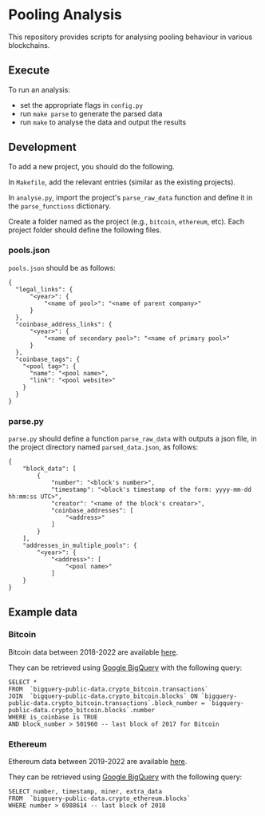 # Pooling Analysis

This repository provides scripts for analysing pooling behaviour in various blockchains.

## Execute

To run an analysis:
- set the appropriate flags in `config.py`
- run `make parse` to generate the parsed data
- run `make` to analyse the data and output the results

## Development

To add a new project, you should do the following.

In `Makefile`, add the relevant entries (similar as the existing projects).

In `analyse.py`, import the project's `parse_raw_data` function and define it in the `parse_functions` dictionary.

Create a folder named as the project (e.g., `bitcoin`, `ethereum`, etc). Each project folder should define the following files.

### pools.json

`pools.json` should be as follows:

```
{
  "legal_links": {
      "<year>": {
          "<name of pool>": "<name of parent company>"
      }
  },
  "coinbase_address_links": {
      "<year>": {
          "<name of secondary pool>": "<name of primary pool>"
      }
  },
  "coinbase_tags": {
    "<pool tag>": {
      "name": "<pool name>",
      "link": "<pool website>"
    }
  }
}
```

### parse.py

`parse.py` should define a function `parse_raw_data` with outputs a json file, in the project directory named `parsed_data.json`, as follows:

```
{
    "block_data": [
        {
            "number": "<block's number>",
            "timestamp": "<block's timestamp of the form: yyyy-mm-dd hh:mm:ss UTC>",
            "creator": "<name of the block's creator>",
            "coinbase_addresses": [
                "<address>"
            ]
        }
    ],
    "addresses_in_multiple_pools": {
        "<year>": {
            "<address>": [
                "<pool name>"
            ]
    }
}
```


## Example data

### Bitcoin

Bitcoin data between 2018-2022 are available [here](https://drive.google.com/file/d/1-bwOew789plh4L988S_AejGJmmy4Zlrn/view).

They can be retrieved using [Google BigQuery](https://console.cloud.google.com/bigquery) with the following query:

```
SELECT *
FROM  `bigquery-public-data.crypto_bitcoin.transactions`
JOIN  `bigquery-public-data.crypto_bitcoin.blocks` ON `bigquery-public-data.crypto_bitcoin.transactions`.block_number = `bigquery-public-data.crypto_bitcoin.blocks`.number
WHERE is_coinbase is TRUE
AND block_number > 501960 -- last block of 2017 for Bitcoin
```

### Ethereum

Ethereum data between 2019-2022 are available [here](https://drive.google.com/file/d/1yh0hX_0_VesGxqraPd-qM1aSVNMqH63w/view).

They can be retrieved using [Google BigQuery](https://console.cloud.google.com/bigquery) with the following query:

```
SELECT number, timestamp, miner, extra_data
FROM  `bigquery-public-data.crypto_ethereum.blocks`
WHERE number > 6988614 -- last block of 2018
```
